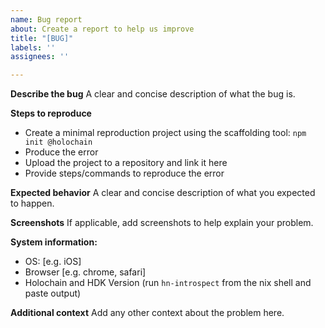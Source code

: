 ```yaml
---
name: Bug report
about: Create a report to help us improve
title: "[BUG]"
labels: ''
assignees: ''

---
```


**Describe the bug**
A clear and concise description of what the bug is.

**Steps to reproduce**
- Create a minimal reproduction project using the scaffolding tool: `npm init @holochain`
- Produce the error
- Upload the project to a repository and link it here
- Provide steps/commands to reproduce the error

**Expected behavior**
A clear and concise description of what you expected to happen.

**Screenshots**
If applicable, add screenshots to help explain your problem.

**System information:**
 - OS: [e.g. iOS]
 - Browser [e.g. chrome, safari]
 - Holochain and HDK Version (run `hn-introspect` from the nix shell and paste output)

**Additional context**
Add any other context about the problem here.
